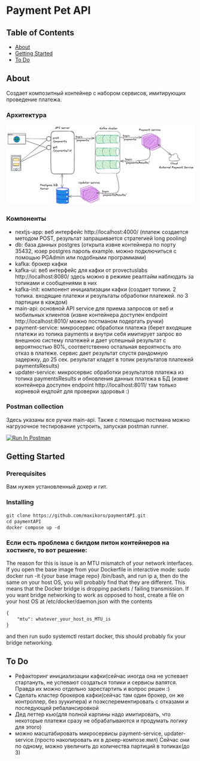 # Payment Pet API

## Table of Contents

- [About](#about)
- [Getting Started](#getting_started)
- [To Do](#todo)

## About <a name = "about"></a>

Создает композитный контейнер c набором сервисов, имитирующих проведение платежа.

### Архитектура
<img src="./PaymentPetArchitecture.png">

### Компоненты
- nextjs-app: веб интерфейс http://localhost:4000/ (платеж создается методом POST, результат запрашивается стратегией long pooling)
- db: база данных postgres (открыта извне контейнера по порту 35432, юзер postgres пароль example. можно подключиться с помощью PGAdmin или подобными программами)
- kafka: брокер кафки
- kafka-ui: веб интерфейс для кафки от provectuslabs http://localhost:8080/ здесь можно в режиме реалтайм наблюдать за топиками и сообщениями в них
- kafka-init: компонент инициализации кафки (создает топики. 2 топика. входящие платежи и результаты обработки платежей. по 3 партиции в каждом)
- main-api: основной API service для приема запросов от веб и мобильных клиентов (извне контейнера доступен endpoint http://localhost:8010/ можно постманом подергать ручки)
- payment-service: микросервис обработки платежа (берет входящие платежи из топика payments и внутри себя имитирует запрос во внешнюю систему платежей и дает успешный результат с вероятностью 80%, соответственно остальная вероятность это отказ в платеже. сервис дает результат спустя рандомную задержку, до 25 сек. результат кладет в топик результатов платежей paymentsResults)
- updater-service: микросервис обработки результатов платежа из топика paymentsResults и обновления данных платежа в БД (извне контейнера доступен endpoint http://localhost:8011/ там только корневой ендпойт для проверки здоровья :)

### Postman collection
Здесь указаны все ручки main-api. Также с помощью постмана можно нагрузочное тестирование устроить, запуская postman runner.

[<img src="https://run.pstmn.io/button.svg" alt="Run In Postman" style="width: 128px; height: 32px;">](https://app.getpostman.com/run-collection/15342782-f1b44bdd-3c15-45a9-a259-0e164f49a6da?action=collection%2Ffork&source=rip_markdown&collection-url=entityId%3D15342782-f1b44bdd-3c15-45a9-a259-0e164f49a6da%26entityType%3Dcollection%26workspaceId%3D68c07b05-7bae-4c01-9e65-523859c05585)


## Getting Started <a name = "getting_started"></a>

### Prerequisites

Вам нужен установленный докер и гит.

### Installing

```
git clone https://github.com/maxikoro/paymentAPI.git
cd paymentAPI
docker compose up -d
```

### Если есть проблема с билдом питон контейнеров на хостинге, то вот решение:
The reason for this is issue is an MTU mismatch of your network interfaces. If you open the base image from your Dockerfile in interactive mode: sudo docker run -it {your base image repo} /bin/bash, and run ip a, then do the same on your host OS, you will probably find that they are different. This means that the Docker bridge is dropping packets / failing transmission. If you want bridge networking to work as opposed to host, create a file on your host OS at /etc/docker/daemon.json with the contents
```
{
    "mtu": whatever_your_host_os_MTU_is
}
```
and then run sudo systemctl restart docker, this should probably fix your bridge networking.


## To Do <a name = "todo"></a>
- Рефакторинг инициализации кафки(сейчас иногда она не успевает стартануть, не успевают создаться топики и сервисы валятся. Правда их можно отдельно зарестартить и вопрос решен :)
- Сделать кластер брокеров кафки(сейчас там один брокер, он же контроллер, без зуукипера) и поэксперементировать с отказами и последующей ребалансировкой
- Дед леттер кью(для полной картины надо имитировать, что некоторые платежи сразу не обрабатываются и продумать логику для этого)
- можно масштабировать микросервисы payment-service, updater-service.(просто накопировать их в докер-композе.ямл) Сейчас они по одному, можно увеличить до количества партиций в топиках(до 3)

